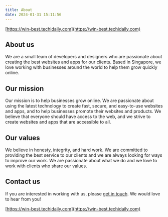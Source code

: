 ```yaml
---
title: About
date: 2024-01-31 15:11:56
---
```


[https://win-best.techidaily.com](https://win-best.techidaily.com)

## About us

We are a small team of developers and designers who are passionate about creating the best websites and apps for our clients. Based in Singapore, we love working with businesses around the world to help them grow quickly online.

## Our mission

Our mission is to help businesses grow online. We are passionate about using the latest technology to create fast, secure, and easy-to-use websites and apps, and to help businesses promote their websites and products. We believe that everyone should have access to the web, and we strive to create websites and apps that are accessible to all.

## Our values

We believe in honesty, integrity, and hard work. We are committed to providing the best service to our clients and we are always looking for ways to improve our work. We are passionate about what we do and we love to work with clients who share our values.

## Contact us

If you are interested in working with us, please [get in touch](email:support@techidaily.com). We would love to hear from you! 

[https://win-best.techidaily.com](https://win-best.techidaily.com)
